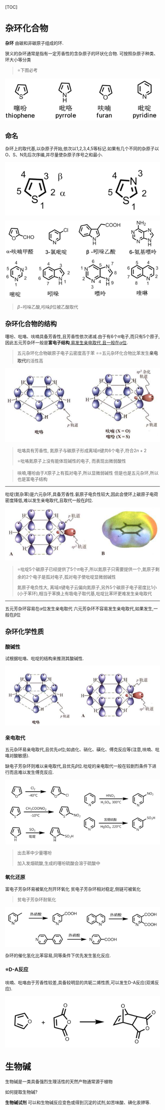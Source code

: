 

[TOC]

# 杂环化合物

**杂环**
由碳和非碳原子组成的环.

狭义的杂环通常是指有一定芳香性的含杂原子的环状化合物.
可按照杂原子种类、环大小等分类

>   :star:下图必考

![image-20210615080335000](image/image-20210615080335000.png)

## 命名

杂环上的取代基,以杂原子开始,依次以1,2,3,4,5等标记.如果有几个不同的杂原子以O、S、N先后次序编,并尽量使杂原子序号之和最小.

![image-20210615080641280](image/image-20210615080641280.png)

![image-20210615080722933](image/image-20210615080722933.png)

>   $\beta-$吲哚乙酸,吲哚$\beta$位被乙酸取代

## 杂环化合物的结构

噻吩、吡咯、呋喃具备芳香性,且芳香性依次递减.由于有$6$个$\pi$电子,而只有$5$个原子,因此五元芳杂环一般是**富电子结构**,<u>易发生亲电取代,且一般在$\alpha$位</u>.

>   五元杂环化合物碳原子电子云密度高于苯
>   :star::star:五元杂环化合物比苯发生**亲电取代**的活性高

![image-20210615080943921](image/image-20210615080943921.png)

>   吡咯具有芳香性, 氮原子与碳原子形成离域$\pi$键共$6$个电子,符合$2n+2$
>
>   :star:吡咯氮原子上没有能体现碱性的电子, 而表现出微弱酸性

>   呋喃,噻吩由于$X$原子上有孤对电子,所以显微弱碱性
>   但是也是五元杂环,所以也是富电子结构

---

吡啶(氮杂苯)是六元杂环,具备芳香性.氨原子电负性较大,因此会使环上碳原子电荷密度降低,难以发生亲电取代,且取代一般在$\beta$位.

![image-20210615081905583](image/image-20210615081905583.png)

>   :star:吡啶$5$个碳原子已经提供了$5$个$\pi$电子,所以氮原子只需要提供一个,氮原子剩余的$2$个电子是孤对电子,孤对电子使吡啶显微弱碱性
>
>   氮原子电负性大, 离域$\pi$键电子云偏向氮原子,另外$5$个碳原子电子密度比$1$小(小于苯环),相当于苯换上有吸电子取代基,吡啶比苯环更难发生亲电取代

---

五元芳杂环容易在$\alpha$位发生亲电取代
六元芳杂环不容易发生亲电取代,如果发生,一般在$\beta$位

## 杂环化学性质

### 酸碱性

试根据吡咯、吡啶的结构来推测其酸碱性.

![image-20210615082651055](image/image-20210615082651055.png)

### 亲电取代

五元杂环易亲电取代,且优先$\alpha$位;如卤化、硝化、磺化、傅克反应等(注意,呋喃、吡咯对酸敏感).

缺电子芳杂环则难以亲电取代,且优先$\beta$位.吡啶的亲电取代一般在较剧烈条件下进行而且难以发生傅克反应.

![image-20210615082817117](image/image-20210615082817117.png)

>   出去苯中少量噻吩
>
>   加入发烟硫酸,生成的噻吩硫酸会溶于硫酸中

### 氧化还原

富电子芳杂环易被氧化剂开环氧化
贫电子芳杂环相对稳定,侧链可被氧化

>   贫电子芳杂环耐氧化

![image-20210615083040422](image/image-20210615083040422.png)

杂环的催化氢化比苯容易,同等条件下优先发生氢化反应.

### :star:D-A反应

​呋喃、吡咯由于芳香性较差,具备较明显的共轭二烯性质,可以发生D-A反应(双烯反应).

![image-20210615083232853](image/image-20210615083232853.png)

# 生物碱

生物碱是一类具备强烈生理活性的天然产物通常源于植物

如何提取生物碱?

**生物碱试剂**
	可以和生物碱反应变色或得到沉淀的试剂,如苦味酸、碘化汞钾等.

